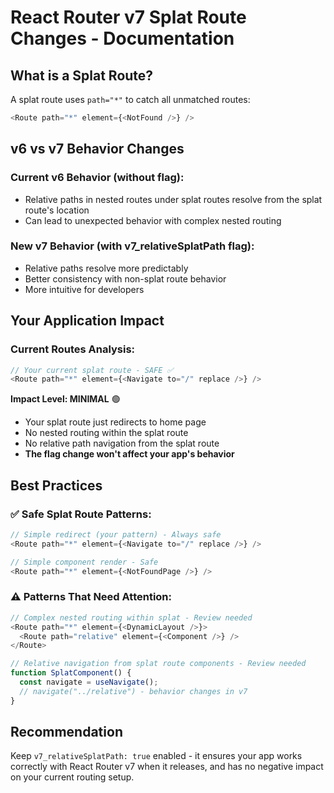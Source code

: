# React Router v7 Splat Route Changes - Documentation

## What is a Splat Route?
A splat route uses `path="*"` to catch all unmatched routes:
```javascript
<Route path="*" element={<NotFound />} />
```

## v6 vs v7 Behavior Changes

### Current v6 Behavior (without flag):
- Relative paths in nested routes under splat routes resolve from the splat route's location
- Can lead to unexpected behavior with complex nested routing

### New v7 Behavior (with v7_relativeSplatPath flag):
- Relative paths resolve more predictably
- Better consistency with non-splat route behavior
- More intuitive for developers

## Your Application Impact

### Current Routes Analysis:
```javascript
// Your current splat route - SAFE ✅
<Route path="*" element={<Navigate to="/" replace />} />
```

**Impact Level: MINIMAL** 🟢
- Your splat route just redirects to home page
- No nested routing within the splat route
- No relative path navigation from the splat route
- **The flag change won't affect your app's behavior**

## Best Practices

### ✅ Safe Splat Route Patterns:
```javascript
// Simple redirect (your pattern) - Always safe
<Route path="*" element={<Navigate to="/" replace />} />

// Simple component render - Safe
<Route path="*" element={<NotFoundPage />} />
```

### ⚠️ Patterns That Need Attention:
```javascript
// Complex nested routing within splat - Review needed
<Route path="*" element={<DynamicLayout />}>
  <Route path="relative" element={<Component />} />
</Route>

// Relative navigation from splat route components - Review needed
function SplatComponent() {
  const navigate = useNavigate();
  // navigate("../relative") - behavior changes in v7
}
```

## Recommendation
Keep `v7_relativeSplatPath: true` enabled - it ensures your app works correctly with React Router v7 when it releases, and has no negative impact on your current routing setup.